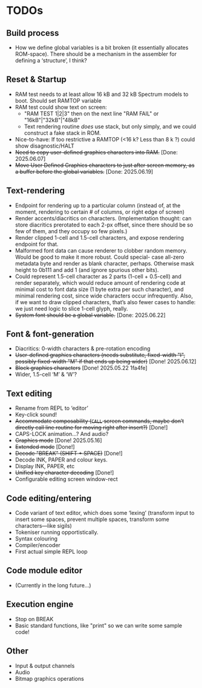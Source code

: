 # TODOs

## Build process

* How we define global variables is a bit broken (it essentially allocates ROM-space). There should be a mechanism
  in the assembler for defining a ‘structure’, I think?

## Reset & Startup

* RAM test needs to at least allow 16 kB and 32 kB Spectrum models to boot. Should set RAMTOP variable
* RAM test could show text on screen:
  * "RAM TEST 1|2|3" then on the next line "RAM FAIL" or "16kB"|"32kB"|"48kB"
  * Text rendering routine _does_ use stack, but only simply, and we could construct a fake stack in ROM.
* Nice-to-have: If too restrictive a RAMTOP (<16 k? Less than 8 k ?) could show disagnostic/HALT
* ~~Need to copy user-defined graphics characters into RAM.~~ [Done: 2025.06.07]
* ~~Move User Defined Graphics characters to just after screen memory, as a buffer before the global variables.~~ [Done: 2025.06.19]

## Text-rendering

* Endpoint for rendering up to a particular column (instead of, at the moment, rendering to certain # of columns, or right edge of screen)
* Render accents/diacritics on characters. (Implementation thought: can store diacritics prerotated to each 2-px offset, since there should be so few of them, and they occupy so few pixels.)
* Render clipped 1-cell and 1.5-cell characters, and expose rendering endpoint for that.
* Malformed font data can cause renderer to clobber random memory. Would be good to make it more robust. Could special-
  case all-zero metadata byte and render as blank character, perhaps. Otherwise mask height to 0b111 and add 1 (and
	ignore spurious other bits).
* Could represent 1.5-cell character as 2 parts (1-cell + 0.5-cell) and render separately, which would reduce amount of rendering code at minimal cost to font data size (1 byte extra per such character), and minimal rendering cost, since wide characters occur infrequently. Also, if we want to draw clipped characters, that’s also fewer cases to handle: we just need logic to slice 1-cell glyph, really.
* ~~System font should be a global variable.~~ [Done: 2025.06.22]

## Font & font-generation
* Diacritics: 0-width characters & pre-rotation encoding
* ~~User-defined graphics characters (needs substitute, fixed-width "I", possibly fixed-width "M" if that ends up being wider)~~ [Done! 2025.06.12]
* ~~Block graphics characters~~ [Done! 2025.05.22 1fa4fe]
* Wider, 1.5-cell ‘M’ & ‘W’?

## Text editing

* Rename from REPL to ‘editor’
* Key-click sound!
* ~~Accommodate composability (`CALL` screen commands, maybe don’t directly call line routine for moving right after insert?)~~ [Done!]
* CAPS-LOCK animation…? And audio?
* ~~Graphics mode~~ [Done! 2025.05.16]
* ~~Extended mode~~ [Done!]
* ~~Decode "BREAK" (SHIFT + SPACE)~~  [Done!]
* Decode INK, PAPER and colour keys.
* Display INK, PAPER, etc
* ~~Unified key character decoding~~ [Done!]
* Configurable editing screen window-rect

## Code editing/entering

* Code variant of text editor, which does some ‘lexing’ (transform input to insert some spaces, prevent multiple spaces, transform some characters—like sigils)
* Tokeniser running opportistically.
* Syntax colouring
* Compiler/encoder
* First actual simple REPL loop

## Code module editor

* (Currently in the long future...)

## Execution engine

* Stop on BREAK
* Basic standard functions, like "print" so we can write some sample code!

## Other

* Input & output channels
* Audio
* Bitmap graphics operations
